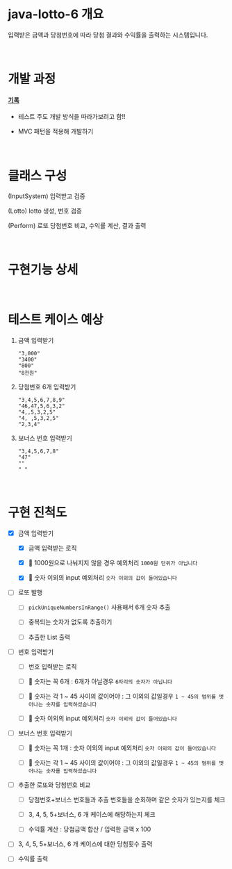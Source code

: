 # java-lotto-6 개요

입력받은 금액과 당첨번호에 따라 당첨 결과와 수익률을 출력하는 시스템입니다. 

<br>

# 개발 과정

#### [기록](todo.md)

- 테스트 주도 개발 방식을 따라가보려고 함!!

- MVC 패턴을 적용해 개발하기

<br>

# 클래스 구성

(InputSystem) 입력받고 검증 

(Lotto) lotto 생성, 번호 검증

(Perform) 로또 당첨번호 비교, 수익률 계산, 결과 출력

<br>

# 구현기능 상세

<br>

# 테스트 케이스 예상

1. 금액 입력받기
   
   ```
   "3,000"
   "3400"
   "800"
   "8천원"
   ```

2. 당첨번호 6개 입력받기
   
   ```
   "3,4,5,6,7,8,9"
   "46,47,5,6,3,2"
   "4,,5,3,2,5"
   "4, ,5,3,2,5"
   "2,3,4"
   ```

3. 보너스 번호 입력받기
   
   ```
   "3,4,5,6,7,8"
   "47"
   ""
   " "
   ```

<br>

# 구현 진척도

- [x] 금액 입력받기
  
  - [x] 금액 입력받는 로직
  
  - [x] 📌 1000원으로 나눠지지 않을 경우 예외처리 `1000원 단위가 아닙니다`
  
  - [x] 📌 숫자 이외의 input 예외처리 `숫자 이외의 값이 들어있습니다` 

- [ ] 로또 발행
  
  - [ ] `pickUniqueNumbersInRange()` 사용해서 6개 숫자 추출
  
  - [ ] 중복되는 숫자가 없도록 추출하기
  
  - [ ] 추출한 List 출력

- [ ] 번호 입력받기
  
  - [ ] 번호 입력받는 로직
  
  - [ ] 📌 숫자는 꼭 6개 : 6개가 아닐경우 `6자리의 숫자가 아닙니다`
  
  - [ ] 📌 숫자는 각 1 ~ 45 사이의 값이어야 : 그 이외의 값일경우 `1 ~ 45의 범위를 벗어나는 숫자를 입력하셨습니다`
  
  - [ ] 📌 숫자 이외의 input 예외처리 `숫자 이외의 값이 들어있습니다`

- [ ] 보너스 번호 입력받기
  
  - [ ] 📌 숫자는 꼭 1개 : 숫자 이외의 input 예외처리 `숫자 이외의 값이 들어있습니다`
  
  - [ ] 📌 숫자는 각 1 ~ 45 사이의 값이어야 : 그 이외의 값일경우 `1 ~ 45의 범위를 벗어나는 숫자를 입력하셨습니다`

- [ ] 추출한 로또와 당첨번호 비교
  
  - [ ] 당첨번호+보너스 번호들과 추출 번호들을 순회하며 같은 숫자가 있는지를 체크
  
  - [ ] 3, 4, 5, 5+보너스, 6 개 케이스에 해당하는지 체크
  
  - [ ] 수익률 계산 : 당첨금액 합산 / 입력한 금액 x 100 

- [ ] 3, 4, 5, 5+보너스, 6 개 케이스에 대한 당첨횟수 출력

- [ ] 수익률 출력

# 

